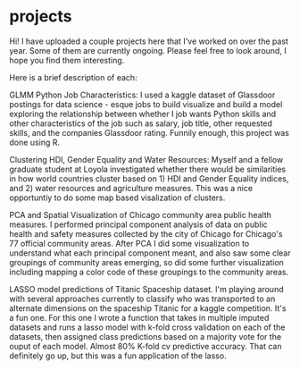 # projects 
Hi! I have uploaded a couple projects here that I've worked on over the past year. Some of them are currently ongoing. Please feel free to look around, 
I hope you find them interesting. 

Here is a brief description of each:

GLMM Python Job Characteristics: I used a kaggle dataset of Glassdoor postings for data science - esque jobs to build visualize and build 
 a model exploring the relationship between whether I job wants Python skills and other characteristics of the job such as salary, job title, other requested skills, 
 and the companies Glassdoor rating. Funnily enough, this project was done using R. 
 
Clustering HDI, Gender Equality and Water Resources: Myself and a fellow graduate student at Loyola investigated whether there would be similarities in how world countries
cluster based on 1) HDI and Gender Equality indices, and 2) water resources and agriculture measures. This was a nice opportuntiy to do some map based
visalization of clusters. 

PCA and Spatial Visualization of Chicago community area public health measures. I performed principal component analysis of data on public health and safety measures
collected by the city of Chicago for Chicago's 77 official community areas. After PCA I did some visualization to understand what each principal component meant, and 
also saw some clear groupings of community areas emerging, so did some further visualization including mapping a color code of these groupings to the community areas. 

LASSO model predictions of Titanic Spaceship dataset. I'm playing around with several approaches currently to classify who was transported to an alternate dimensions on the 
spaceship Titanic for a kaggle competition. It's a fun one. For this one I wrote a function that takes in multiple imputed datasets and runs a lasso model with k-fold 
cross validation on each of the datasets, then assigned class predictions based on a majority vote for the ouput of each model. Almost 80% K-fold cv predictive accuracy. 
That can definitely go up, but this was a fun application of the lasso. 
